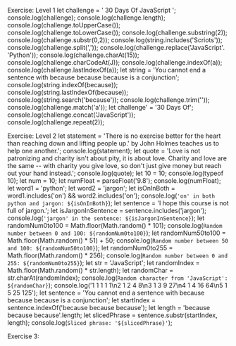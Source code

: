Exercise: Level 1
let challenge = ' 30 Days Of JavaScript ';
console.log(challenge);
console.log(challenge.length);
console.log(challenge.toUpperCase());
console.log(challenge.toLowerCase());
console.log(challenge.substring(2));
console.log(challenge.substr(0,2));
console.log(string.includes('Scriots'));
console.log(challenge.split(','));
console.log(challenge.replace('JavaScript'. 'Python'));
console.log(challenge.charAt(15));
console.log(challenge.charCodeAt(J));
console.log(challenge.indexOf(a));
console.log(challenge.lastIndexOf(a));
let string = 'You cannot end a sentence with because because because is a conjunction';
console.log(string.indexOf(because));
console.log(string.lastIndexOf(because));
console.log(string.search('because'));
console.log(challenge.trim(''));
console.log(challenge.match('a'));
let challenge' = '30 Days Of';
console.log(challenge.concat('JavaScript'));
console.log(challenge.repeat(2));

Exercise: Level 2
let statement = 'There is no exercise better for the heart than reaching down and lifting people up.' by John Holmes teaches us to help one another.';
console.log(statement);
let quote = 'Love is not patronizing and charity isn't about pity, it is about love. Charity and love are the same -- with charity you give love, so don't just give money but reach out your hand instead.';
console.log(quote);
let 10 = 10;
console.log(typeof 10);
let num = 10;
let numFloat = parseFloat('9.8');
console.log(numFloat);
let word1 = 'python';
let word2 = 'jargon';
let isOnInBoth = word1.includes('on') && word2.includes('on');
console.log(`'on' in both python and jargon: ${isOnInBoth}`);
let sentence = 'I hope this course is not full of jargon.';
let isJargonInSentence = sentence.includes('jargon');
console.log(`'jargon' in the sentence: ${isJargonInSentence}`);
let randomNum0to100 = Math.floor(Math.random() * 101);
console.log(`Random number between 0 and 100: ${randomNum0to100}`);
let randomNum50to100 = Math.floor(Math.random() * 51) + 50;
console.log(`Random number between 50 and 100: ${randomNum50to100}`);
let randomNum0to255 = Math.floor(Math.random() * 256);
console.log(`Random number between 0 and 255: ${randomNum0to255}`);
let str = 'JavaScript';
let randomIndex = Math.floor(Math.random() * str.length);
let randomChar = str.charAt(randomIndex);
console.log(`Random character from 'JavaScript': ${randomChar}`);
console.log('1 1 1 1 1\n2 1 2 4 8\n3 1 3 9 27\n4 1 4 16 64\n5 1 5 25 125');
let sentence = 'You cannot end a sentence with because because because is a conjunction';
let startIndex = sentence.indexOf('because because because');
let length = 'because because because'.length;
let slicedPhrase = sentence.substr(startIndex, length);
console.log(`Sliced phrase: '${slicedPhrase}'`);

Exercise 3:
